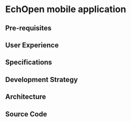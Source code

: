 # EchOpen mobile application 

## Pre-requisites

## User Experience

## Specifications

## Development Strategy 

## Architecture 

## Source Code 





